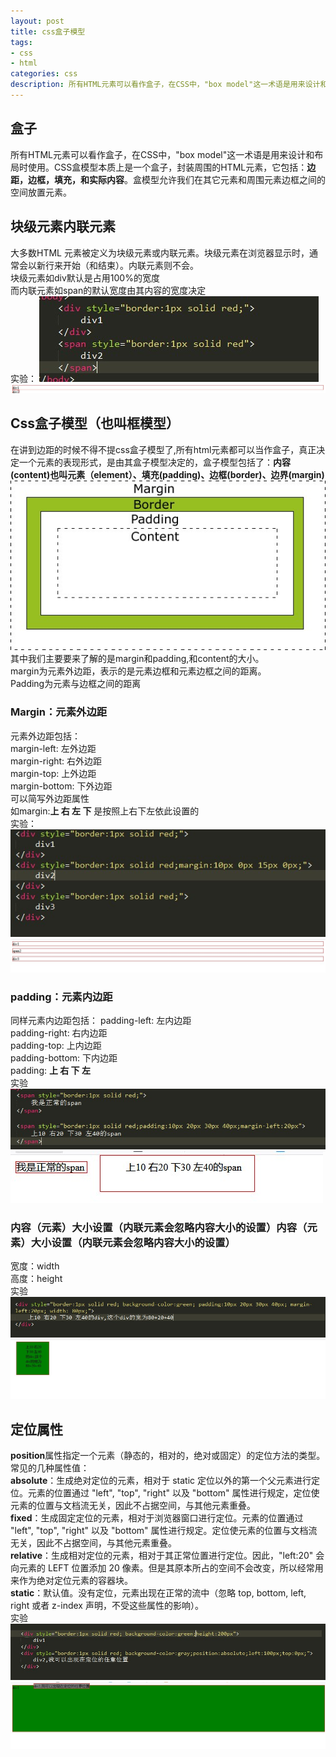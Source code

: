 ```yaml
---
layout: post
title: css盒子模型
tags:
- css
- html
categories: css
description: 所有HTML元素可以看作盒子，在CSS中，"box model"这一术语是用来设计和布局时使用。CSS盒模型本质上是一个盒子，封装周围的HTML元素。
---
```

## 盒子
所有HTML元素可以看作盒子，在CSS中，"box model"这一术语是用来设计和布局时使用。CSS盒模型本质上是一个盒子，封装周围的HTML元素，它包括：**边距，边框，填充，和实际内容**。盒模型允许我们在其它元素和周围元素边框之间的空间放置元素。

<!-- more -->

## 块级元素内联元素
大多数HTML 元素被定义为块级元素或内联元素。块级元素在浏览器显示时，通常会以新行来开始（和结束）。内联元素则不会。  
块级元素如div默认是占用100%的宽度  
而内联元素如span的默认宽度由其内容的宽度决定  
实验：
![代码](\assets\img\css_1.jpg)
![结果](\assets\img\css_2.jpg)
## Css盒子模型（也叫框模型）
在讲到边距的时候不得不提css盒子模型了,所有html元素都可以当作盒子，真正决定一个元素的表现形式，是由其盒子模型决定的，盒子模型包括了：**内容(content)也叫元素（element）、填充(padding)、边框(border)、边界(margin)**
![盒子](\assets\img\css_3.jpg)
其中我们主要要来了解的是margin和padding,和content的大小。  
margin为元素外边距，表示的是元素边框和元素边框之间的距离。  
Padding为元素与边框之间的距离  
### Margin：元素外边距
元素外边距包括：  
margin-left: 左外边距  
margin-right: 右外边距  
margin-top: 上外边距  
margin-bottom: 下外边距  
可以简写外边距属性  
如margin:**上 右 左 下**
是按照上右下左依此设置的  
实验：  
![代码](\assets\img\css_4.jpg)
![结果](\assets\img\css_5.jpg)
### padding：元素内边距
同样元素内边距包括：
padding-left: 左内边距  
padding-right: 右内边距  
padding-top: 上内边距  
padding-bottom: 下内边距  
padding: **上 右 下 左**  
实验  
![代码](\assets\img\css_6.jpg)
![结果](\assets\img\css_7.jpg)
### 内容（元素）大小设置（内联元素会忽略内容大小的设置）内容（元素）大小设置（内联元素会忽略内容大小的设置）
宽度：width  
高度：height  
实验  
![代码](\assets\img\css_8.jpg)
![结果](\assets\img\css_9.jpg)
## 定位属性
**position**属性指定一个元素（静态的，相对的，绝对或固定）的定位方法的类型。  
常见的几种属性值：  
**absolute**：生成绝对定位的元素，相对于 static 定位以外的第一个父元素进行定位。元素的位置通过 "left", "top", "right" 以及 "bottom" 属性进行规定，定位使元素的位置与文档流无关，因此不占据空间，与其他元素重叠。  
**fixed**：生成固定定位的元素，相对于浏览器窗口进行定位。元素的位置通过 "left", "top", "right" 以及 "bottom" 属性进行规定。定位使元素的位置与文档流无关，因此不占据空间，与其他元素重叠。  
**relative**：生成相对定位的元素，相对于其正常位置进行定位。因此，"left:20" 会向元素的 LEFT 位置添加 20 像素。但是其原本所占的空间不会改变，所以经常用来作为绝对定位元素的容器块。  
**static**：默认值。没有定位，元素出现在正常的流中（忽略 top, bottom, left, right 或者 z-index 声明，不受这些属性的影响）。  
实验  
![代码](\assets\img\css_10.jpg)
![结果](\assets\img\css_11.jpg)







